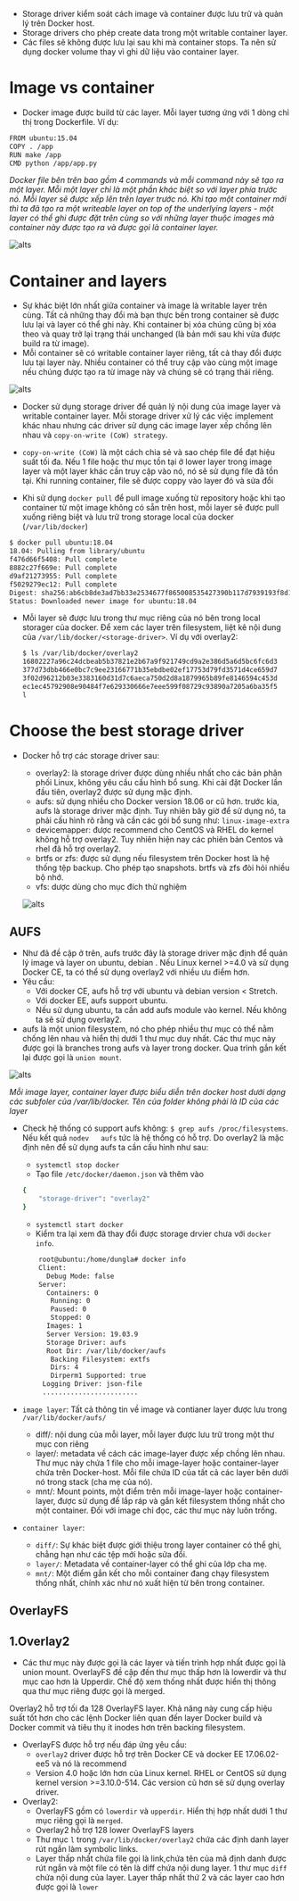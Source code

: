 - Storage driver kiểm soát cách image và container được lưu trữ và quản lý trên Docker host.
- Storage drivers cho phép create data trong một writable container layer.
- Các files sẽ không được lưu lại sau khi mà container stops. Ta nên sử dụng docker volume thay vì ghi dữ liệu vào container layer.

# Image vs container
- Docker image được build từ các layer. Mỗi layer tương ứng với 1 dòng chỉ thị trong Dockerfile. Ví dụ:

```sh
FROM ubuntu:15.04
COPY . /app
RUN make /app
CMD python /app/app.py
```

*Docker file bên trên bao gồm 4 commands và mỗi command này sẽ tạo ra một layer. Mỗi một layer chỉ là một phần khác biệt so với layer phía trước nó. Mỗi layer sẽ được xếp lên trên layer trước nó. Khi tạo một container mới thì ta đã tạo ra một writeable layer on top of the underlying layers - một layer có thể ghi được đặt trên cùng so với những layer thuộc images mà container này được tạo ra và được gọi là container layer.*

![alts](../image/storage-driver1.PNG)

# Container and layers
- Sự khác biệt lớn nhất giữa container và image là writable layer trên cùng. Tất cả những thay đổi mà bạn thực bên trong container sẽ được lưu lại và layer có thể ghi này. Khi container bị xóa chúng cũng bị xóa theo và quay trở lại trạng thái unchanged (là bản mới sau khi vừa được build ra từ image).
- Mỗi container sẽ có writable container layer riêng, tất cả thay đổi được lưu tại layer này. Nhiều container có thể truy cập vào cùng một image nếu chúng được tạo ra từ image này và chúng sẽ có trạng thái riêng.

![alts](../image/storage-driver2.PNG)

- Docker sử dụng storage driver để quản lý nội dung của image layer và writable container layer. Mỗi storage driver xử lý các việc implement khác nhau nhưng các driver sử dụng các image layer xếp chồng lên nhau và `copy-on-write (CoW) strategy`.
- `copy-on-write (CoW)` là một cách chia sẻ và sao chép file để đạt hiệu suất tối đa. Nếu 1 file hoặc thư mục tồn tại ở lower layer trong image layer và một layer khác cần truy cập vào nó, nó sẽ sử dụng file đã tồn tại. Khi running container, file sẽ được coppy vào layer đó và sửa đổi

- Khi sử dụng `docker pull` để pull image xuống từ repository hoặc khi tạo container từ một image không có sẵn trên host, mỗi layer sẽ được pull xuống riêng biệt và lưu trữ trong storage local của docker (`/var/lib/docker`)

```sh
$ docker pull ubuntu:18.04
18.04: Pulling from library/ubuntu
f476d66f5408: Pull complete
8882c27f669e: Pull complete
d9af21273955: Pull complete
f5029279ec12: Pull complete
Digest: sha256:ab6cb8de3ad7bb33e2534677f865008535427390b117d7939193f8d1a6613e34
Status: Downloaded newer image for ubuntu:18.04
```

- Mỗi layer sẽ được lưu trong thư mục riêng của nó bên trong local storager của docker. Để xem các layer trên filesystem, liệt kê nội dung của `/var/lib/docker/<storage-driver>`. Ví dụ với overlay2:
	```sh
	$ ls /var/lib/docker/overlay2
	16802227a96c24dcbeab5b37821e2b67a9f921749cd9a2e386d5a6d5bc6fc6d3
	377d73dbb466e0bc7c9ee23166771b35ebdbe02ef17753d79fd3571d4ce659d7
	3f02d96212b03e3383160d31d7c6aeca750d2d8a1879965b89fe8146594c453d
	ec1ec45792908e90484f7e629330666e7eee599f08729c93890a7205a6ba35f5
	l
	```


# Choose the best storage driver
- Docker hỗ trợ các  storage driver sau:
  - overlay2: là storage driver được dùng nhiều nhất cho các bản phân phối Linux, không yêu cầu cấu hình bổ sung. Khi cài đặt Docker lần đầu tiên, overlay2 được sử dụng mặc định.
  - aufs: sử dụng nhiều cho Docker version 18.06 or cũ hơn. trước kia, aufs là storage driver mặc định. Tuy nhiên bây giờ để sử dụng nó, ta phải cấu hình rõ rằng và cần các gói bổ sung như: `linux-image-extra` 
  - devicemapper: được recommend cho CentOS và RHEL do kernel không hỗ trợ overlay2. Tuy nhiên hiện nay các phiên bản Centos và rhel đã hỗ trợ overlay2.
  - brtfs or zfs: được sử dụng nếu filesystem trên Docker host là hệ thống tệp backup. Cho phép tạo snapshots. brtfs  và zfs đòi hỏi nhiều bộ nhớ. 
  - vfs: dược dùng cho mục đích thử nghiệm

  ![alts](../image/storage-driver3.PNG)

## AUFS
- Như đã đề cập ở trên, aufs trước đây là storage driver mặc định để quản lý image và layer on ubuntu, debian . Nếu Linux kernel >=4.0 và sử dụng Docker CE, ta có thể sử dụng overlay2 với nhiều ưu điểm hơn.
- Yêu cầu:
  - Với docker CE, aufs hỗ trợ với ubuntu và debian version < Stretch.
  - Với docker EE, aufs support ubuntu.
  - Nếu sử dụng ubuntu, ta cần add aufs module vào kernel. Nếu không ta sẽ sử dụng overlay2.
- aufs là một union filesystem, nó cho phép nhiều thư mục có thể nằm chống lên nhau và hiển thị dưới 1 thư mục duy nhất. Các thư mục này được gọi là branches trong aufs và layer trong docker. Qua trình gắn kết lại được gọi là `union mount`. 

![alts](../image/storage-driver4.PNG)

*Mỗi image layer, container layer được biểu diễn trên docker host dưới dạng các subfoler của /var/lib/docker. Tên của folder không phải là ID của các layer*

- Check hệ thống có support aufs không: `$ grep aufs /proc/filesystems`. Nếu kết quả `nodev   aufs` tức là hệ thống có hỗ trợ. Do overlay2 là mặc định nên để sử dụng aufs ta cần cấu hình như sau:
	- `systemctl stop docker`
	- Tạo file `/etc/docker/daemon.json` và thêm vào 

	```sh
	{
  		"storage-driver": "overlay2"
	}
	```

	- `systemctl start docker`
	- Kiểm tra lại xem đã thay đổi được storage drvier chưa với `docker info`.

	```sh
		root@ubuntu:/home/dungla# docker info
		Client:
 		  Debug Mode: false
		Server:
 		  Containers: 0
  		   Running: 0
  		   Paused: 0
  		   Stopped: 0
 		  Images: 1
 		  Server Version: 19.03.9
 		  Storage Driver: aufs
  		  Root Dir: /var/lib/docker/aufs
  		   Backing Filesystem: extfs
  		   Dirs: 4
  		   Dirperm1 Supported: true
 		 Logging Driver: json-file
 		 ........................
	```

- `image layer`: Tất cả thông tin về image và contianer layer được lưu trong `/var/lib/docker/aufs/`
	- diff/: nội dung của mỗi layer, mỗi layer được lưu trữ trong một thư mục con riêng
	- layer/: metadata về cách các image-layer được xếp chồng lên nhau. Thư mục này chứa 1 file cho mỗi image-layer hoặc container-layer chứa trên Docker-host. Mỗi file chứa ID của tất cả các layer bên dưới nó trong stack (cha mẹ của nó).
	- mnt/: Mount points, một điểm trên mỗi image-layer hoặc container-layer, được sử dụng để lắp ráp và gắn kết filesystem thống nhất cho một container. Đối với image chỉ đọc, các thư mục này luôn trống.
- `container layer`: 
	- `diff/`:  Sự khác biệt được giới thiệu trong layer container có thể ghi, chẳng hạn như các tệp mới hoặc sửa đổi.
	- `layer/`: Metadata về container-layer có thể ghi của lớp cha mẹ.
	- `mnt/`: Một điểm gắn kết cho mỗi container đang chạy filesystem thống nhất, chính xác như nó xuất hiện từ bên trong container.

## OverlayFS
## 1.Overlay2
- Các thư mục này được gọi là các layer và tiến trình hợp nhất được gọi là union mount. OverlayFS đề cập đến thư mục thấp hơn là lowerdir và thư mục cao hơn là Upperdir. Chế độ xem thống nhất được hiển thị thông qua thư mục riêng được gọi là merged.

Overlay2 hỗ trợ tối đa 128 OverlayFS layer. Khả năng này cung cấp hiệu suất tốt hơn cho các lệnh Docker liên quan đến layer Docker build và Docker commit và tiêu thụ ít inodes hơn trên backing filesystem.

- OverlayFS được hỗ trợ nếu đáp ứng yêu cầu:
	- `overlay2` driver được hỗ trợ trên Docker CE và docker EE 17.06.02-ee5 và nó là recommend
	- Version 4.0 hoặc lớn hơn của Linux kernel. RHEL or CentOS sử dụng kernel version >=3.10.0-514. Các version cũ hơn sẽ sử dụng overlay driver.
- Overlay2:
	- OverlayFS gồm có `lowerdir` và `upperdir`. Hiển thị hợp nhất dưới 1 thư mục riêng gọi là `merged`.
	- Overlay2 hỗ trợ 128 lower OverlayFS layers
	- Thư mục `l` trong `/var/lib/docker/overlay2` chứa  các định danh layer rút ngắn làm symbolic links.
	- Layer thấp nhất chứa file gọi là link,chứa tên của mã định danh được rút ngắn và một file có tên là diff chứa nội dung layer.  1 thư mục `diff` chứa nội dung của layer. Layer thấp nhất thứ 2 và các layer cao hơn được gọi là `lower` 